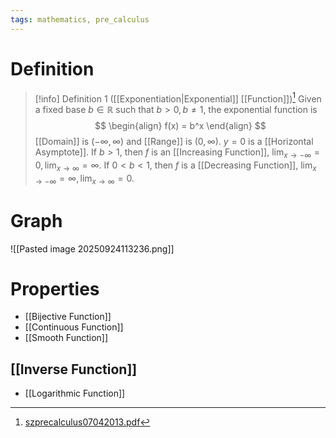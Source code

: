 ```yaml
---
tags: mathematics, pre_calculus
---
```


# Definition

> [!info] Definition 1 ([[Exponentiation|Exponential]] [[Function]])[^1]
> Given a fixed base $b \in \mathbb{R}$ such that $b > 0, b \neq 1$, the exponential function is
> $$
> \begin{align}
> f(x) = b^x
> \end{align}
> $$
> [[Domain]] is $(-\infty, \infty)$ and [[Range]] is $(0, \infty)$.
> $y = 0$ is a [[Horizontal Asymptote]].
> If $b > 1$, then $f$ is an [[Increasing Function]], $\lim_{x \rightarrow -\infty} = 0, \lim_{x \rightarrow \infty} = \infty$.
> If $0 < b < 1$, then $f$ is a [[Decreasing Function]], $\lim_{x \rightarrow -\infty} = \infty, \lim_{x \rightarrow \infty} = 0$.

# Graph
![[Pasted image 20250924113236.png]]

# Properties
- [[Bijective Function]]
- [[Continuous Function]]
- [[Smooth Function]]

## [[Inverse Function]]
- [[Logarithmic Function]]

[^1]: [szprecalculus07042013.pdf](zotero://open-pdf/library/items/J3667KH4?page=430)